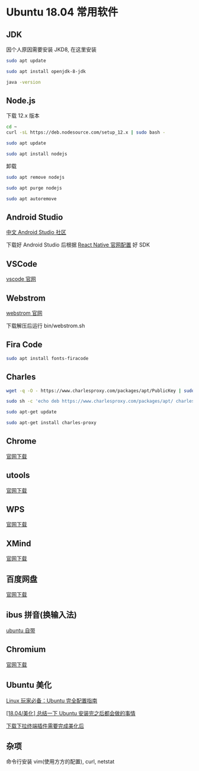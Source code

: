 # Ubuntu 18.04 常用软件

## JDK

因个人原因需要安装 JKD8, 在这里安装

```bash
sudo apt update

sudo apt install openjdk-8-jdk

java -version
```

## Node.js

下载 12.x 版本

```bash
cd ~
curl -sL https://deb.nodesource.com/setup_12.x | sudo bash -

sudo apt update

sudo apt install nodejs
```

卸载

```bash
sudo apt remove nodejs

sudo apt purge nodejs

sudo apt autoremove
```

## Android Studio

[中文 Android Studio 社区](http://www.android-studio.org/)

下载好 Android Studio 后根据 [React Native 官网配置](https://reactnative.cn/docs/environment-setup) 好 SDK

## VSCode

[vscode 官网](https://code.visualstudio.com/)

## Webstrom

[webstrom 官网](https://download.jetbrains.com/webstorm/WebStorm-2019.3.5.tar.gz)

下载解压后运行 bin/webstrom.sh

## Fira Code

```bash
sudo apt install fonts-firacode
```

## Charles

```bash
wget -q -O - https://www.charlesproxy.com/packages/apt/PublicKey | sudo apt-key add

sudo sh -c 'echo deb https://www.charlesproxy.com/packages/apt/ charles-proxy main > /etc/apt/sources.list.d/charles.list'

sudo apt-get update

sudo apt-get install charles-proxy
```

## Chrome

[官网下载](https://www.google.com/intl/en_hk/chrome/)

## utools

[官网下载](https://u.tools/)

## WPS

[官网下载](https://linux.wps.com/)

## XMind

[官网下载](https://www.xmind.net/xmind2020/)

## 百度网盘

[官网下载](https://pan.baidu.com/download)

## ibus 拼音(换输入法)

[ubuntu 自带](https://github.com/libpinyin/ibus-libpinyin)

## Chromium

[官网下载](https://www.chromium.org/)

## Ubuntu 美化

[Linux 玩家必备：Ubuntu 完全配置指南](https://zhuanlan.zhihu.com/p/56253982)

[[18.04/美化] 总结一下 Ubuntu 安装完之后都会做的事情](https://zhuanlan.zhihu.com/p/36200924)

[下载下拉终端插件需要完成美化后](https://ywnz.com/linuxjc/5735.html)

## 杂项

命令行安装 vim(使用方方的配置), curl, netstat
